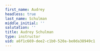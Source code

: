 ```yaml
---
first_name: Audrey
headless: true
last_name: Schulman
middle_initial: ''
salutation: ''
title: Audrey Schulman
type: instructor
uid: a6f1c669-dee2-c1b0-520a-be0da38949c1
---
```

